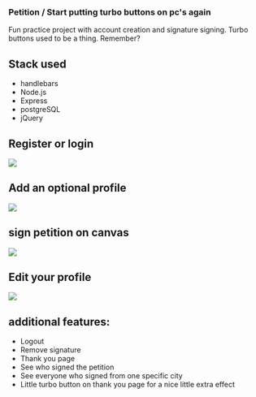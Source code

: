 ### Petition / Start putting turbo buttons on pc's again

Fun practice project with account creation and signature signing. Turbo buttons used to be a thing. Remember?

## Stack used

-   handlebars
-   Node.js
-   Express
-   postgreSQL
-   jQuery

## Register or login

<img src="https://media.giphy.com/media/Zlm4Dt9vSry8CxBwWX/giphy.gif">

## Add an optional profile

<img src="https://media.giphy.com/media/8qveg3OnsQ5ozzz0AX/giphy.gif">

## sign petition on canvas
<img src="https://media.giphy.com/media/hOeOrYU4yybintnnB0/giphy.gif">

## Edit your profile
<img src="https://media.giphy.com/media/L41IeUpwKYlEqsH8MJ/giphy.gif">

## additional features:

-   Logout
-   Remove signature
-   Thank you page
-   See who signed the petition
-   See everyone who signed from one specific city
-   Little turbo button on thank you page for a nice little extra effect

